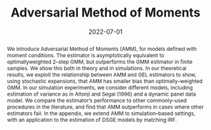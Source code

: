 ---
title: 'Adversarial Method of Moments'

# Authors
# If you created a profile for a user (e.g. the default `admin` user), write the username (folder name) here
# and it will be replaced with their full name and linked to their profile.
authors:
  - admin
  - Elena Manresa

# Author notes (optional)
# author_notes:
#   - 'Equal contribution'
#   - 'Equal contribution'

date: '2022-07-01'
doi: ''

# Schedule page publish date (NOT publication's date).
# publishDate: '2017-01-01T00:00:00Z'

# Publication type.
# Legend: 0 = Uncategorized; 1 = Conference paper; 2 = Journal article;
# 3 = Preprint / Working Paper; 4 = Report; 5 = Book; 6 = Book section;
# 7 = Thesis; 8 = Patent
publication_types: ['3']

# Publication name and optional abbreviated publication name.
# publication: In *Wowchemy Conference*
# publication_short: In *ICW*

abstract: We introduce Adversarial Method of Moments (AMM), for models defined with moment conditions. The estimator is asymptotically equivalent to optimallyweighted 2–step GMM, but outperforms the GMM estimator in finite samples. We show this both in theory and in simulations. In our theoretical results, we exploit the relationship between AMM and GEL estimators to show, using stochastic expansions, that AMM has smaller bias than optimally–weighted GMM. In our simulation experiments, we consider different models, including estimation of variance as in Altonji and Segal (1996) and a dynamic panel data model. We compare the estimator’s performance to other commonly–used procedures in the literature, and find that AMM outperforms in cases where other estimators fail. In the appendix, we extend AMM to simulation–based settings, with an application to the estimation of DSGE models by matching IRF.

# Summary. An optional shortened abstract.
# summary: We study the performance of GAN in models based on moment conditions, and characterize it's finite sample properties.

tags: ['Econometrics', 'Machine Learning']

# Display this page in the Featured widget?
featured: true

# Custom links (uncomment lines below)
# links:
# - name: Custom Link
#   url: http://example.org

url_pdf: 'uploads/AMM_draft.pdf'
url_code: ''
url_dataset: ''
url_poster: ''
url_project: ''
url_slides: 'uploads/AMM_slides.pdf'
url_source: ''
url_video: ''

# Featured image
# To use, add an image named `featured.jpg/png` to your page's folder.
# image:
#   caption: 'Image credit: [**Unsplash**](https://unsplash.com/photos/pLCdAaMFLTE)'
#   focal_point: ''
#   preview_only: false

# Associated Projects (optional).
#   Associate this publication with one or more of your projects.
#   Simply enter your project's folder or file name without extension.
#   E.g. `internal-project` references `content/project/internal-project/index.md`.
#   Otherwise, set `projects: []`.
projects:
  - amm

# Slides (optional).
#   Associate this publication with Markdown slides.
#   Simply enter your slide deck's filename without extension.
#   E.g. `slides: "example"` references `content/slides/example/index.md`.
#   Otherwise, set `slides: ""`.
# slides: example
---